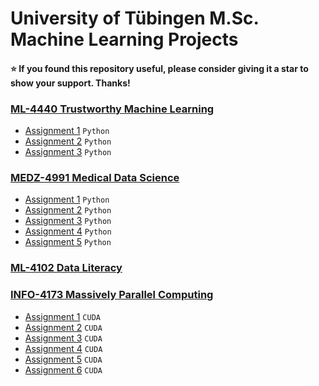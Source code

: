 # University of Tübingen M.Sc. Machine Learning Projects 

#### :star: If you found this repository useful, please consider giving it a star to show your support. Thanks! ####

### [ML-4440 Trustworthy Machine Learning](https://github.com/KarahanS/Master-University-Projects/tree/main/ML-4440%20Trustworthy%20Machine%20Learning)
- [Assignment 1](https://github.com/KarahanS/Master-University-Projects/tree/main/ML-4440%20Trustworthy%20Machine%20Learning/Assignment%20%231) `Python`
- [Assignment 2](https://github.com/KarahanS/Master-University-Projects/tree/main/ML-4440%20Trustworthy%20Machine%20Learning/Assignment%20%232) `Python`
- [Assignment 3](https://github.com/KarahanS/Master-University-Projects/tree/main/ML-4440%20Trustworthy%20Machine%20Learning/Assignment%20%233) `Python`

### [MEDZ-4991 Medical Data Science](https://github.com/KarahanS/Master-University-Projects/tree/main/MEDZ-4991%20Medical%20Data%20Science)
- [Assignment 1](https://github.com/KarahanS/Master-University-Projects/tree/main/MEDZ-4991%20Medical%20Data%20Science/Assignment%20%231) `Python`
- [Assignment 2](https://github.com/KarahanS/Master-University-Projects/tree/main/MEDZ-4991%20Medical%20Data%20Science/Assignment%20%232) `Python`
- [Assignment 3](https://github.com/KarahanS/Master-University-Projects/tree/main/MEDZ-4991%20Medical%20Data%20Science/Assignment%20%233) `Python`
- [Assignment 4](https://github.com/KarahanS/Master-University-Projects/tree/main/MEDZ-4991%20Medical%20Data%20Science/Assignment%20%234) `Python`
- [Assignment 5](https://github.com/KarahanS/Master-University-Projects/tree/main/MEDZ-4991%20Medical%20Data%20Science/Assignment%20%235) `Python`

### [ML-4102 Data Literacy](https://github.com/kargibora/DataLiteracy-Regional-Rhythms)

### [INFO-4173 Massively Parallel Computing](https://github.com/KarahanS/Master-University-Projects/tree/main/INFO-4173%20Massively%20Parallel%20Computing)
- [Assignment 1](https://github.com/KarahanS/Master-University-Projects/tree/main/INFO-4173%20Massively%20Parallel%20Computing/Assignment%20%231) `CUDA`
- [Assignment 2](https://github.com/KarahanS/Master-University-Projects/tree/main/INFO-4173%20Massively%20Parallel%20Computing/Assignment%20%232) `CUDA`
- [Assignment 3](https://github.com/KarahanS/Master-University-Projects/tree/main/INFO-4173%20Massively%20Parallel%20Computing/Assignment%20%233) `CUDA`
- [Assignment 4](https://github.com/KarahanS/Master-University-Projects/tree/main/INFO-4173%20Massively%20Parallel%20Computing/Assignment%20%234) `CUDA`
- [Assignment 5](https://github.com/KarahanS/Master-University-Projects/tree/main/INFO-4173%20Massively%20Parallel%20Computing/Assignment%20%235) `CUDA`
- [Assignment 6](https://github.com/KarahanS/Master-University-Projects/tree/main/INFO-4173%20Massively%20Parallel%20Computing/Assignment%20%236) `CUDA`

